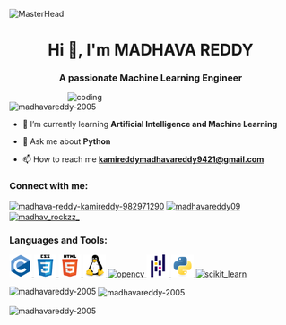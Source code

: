 ![MasterHead](https://www.bu.edu/hic/files/2021/04/ai-top-banner.jpeg)

<h1 align="center">Hi 👋, I'm MADHAVA REDDY</h1>
<h3 align="center">A passionate Machine Learning Engineer</h3>

<img align="right" alt="coding" width="400" src="https://user-images.githubusercontent.com/74038190/212749447-bfb7e725-6987-49d9-ae85-2015e3e7cc41.gif">

<p align="left"> <img src="https://komarev.com/ghpvc/?username=madhavareddy-2005&label=Profile%20views&color=0e75b6&style=flat" alt="madhavareddy-2005" /> </p>

- 🌱 I’m currently learning **Artificial Intelligence and Machine Learning**

- 💬 Ask me about **Python**

- 📫 How to reach me **kamireddymadhavareddy9421@gmail.com**

<h3 align="left">Connect with me:</h3>
<p align="left">
<a href="https://linkedin.com/in/madhava-reddy-kamireddy-982971290" target="blank"><img align="center" src="https://raw.githubusercontent.com/rahuldkjain/github-profile-readme-generator/master/src/images/icons/Social/linked-in-alt.svg" alt="madhava-reddy-kamireddy-982971290" height="30" width="40" /></a>
<a href="https://kaggle.com/madhavareddy09" target="blank"><img align="center" src="https://raw.githubusercontent.com/rahuldkjain/github-profile-readme-generator/master/src/images/icons/Social/kaggle.svg" alt="madhavareddy09" height="30" width="40" /></a>
<a href="https://instagram.com/madhav_rockzz_" target="blank"><img align="center" src="https://raw.githubusercontent.com/rahuldkjain/github-profile-readme-generator/master/src/images/icons/Social/instagram.svg" alt="madhav_rockzz_" height="30" width="40" /></a>
</p>

<h3 align="left">Languages and Tools:</h3>
<p align="left"> <a href="https://www.cprogramming.com/" target="_blank" rel="noreferrer"> <img src="https://raw.githubusercontent.com/devicons/devicon/master/icons/c/c-original.svg" alt="c" width="40" height="40"/> </a> <a href="https://www.w3schools.com/css/" target="_blank" rel="noreferrer"> <img src="https://raw.githubusercontent.com/devicons/devicon/master/icons/css3/css3-original-wordmark.svg" alt="css3" width="40" height="40"/> </a> <a href="https://www.w3.org/html/" target="_blank" rel="noreferrer"> <img src="https://raw.githubusercontent.com/devicons/devicon/master/icons/html5/html5-original-wordmark.svg" alt="html5" width="40" height="40"/> </a> <a href="https://www.linux.org/" target="_blank" rel="noreferrer"> <img src="https://raw.githubusercontent.com/devicons/devicon/master/icons/linux/linux-original.svg" alt="linux" width="40" height="40"/> </a> <a href="https://opencv.org/" target="_blank" rel="noreferrer"> <img src="https://www.vectorlogo.zone/logos/opencv/opencv-icon.svg" alt="opencv" width="40" height="40"/> </a> <a href="https://pandas.pydata.org/" target="_blank" rel="noreferrer"> <img src="https://raw.githubusercontent.com/devicons/devicon/2ae2a900d2f041da66e950e4d48052658d850630/icons/pandas/pandas-original.svg" alt="pandas" width="40" height="40"/> </a> <a href="https://www.python.org" target="_blank" rel="noreferrer"> <img src="https://raw.githubusercontent.com/devicons/devicon/master/icons/python/python-original.svg" alt="python" width="40" height="40"/> </a> <a href="https://scikit-learn.org/" target="_blank" rel="noreferrer"> <img src="https://upload.wikimedia.org/wikipedia/commons/0/05/Scikit_learn_logo_small.svg" alt="scikit_learn" width="40" height="40"/> </a> </p>

<p><img align="left" src="https://github-readme-stats.vercel.app/api/top-langs?username=madhavareddy-2005&show_icons=true&locale=en&layout=compact" alt="madhavareddy-2005" /></p>

<p>&nbsp;<img align="center" src="https://github-readme-stats.vercel.app/api?username=madhavareddy-2005&show_icons=true&locale=en" alt="madhavareddy-2005" /></p>

<p><img align="center" src="https://github-readme-streak-stats.herokuapp.com/?user=madhavareddy-2005&" alt="madhavareddy-2005" /></p>
